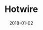 ---
layout: site
title: "Hotwire"
date: 2018-01-02
categories: [fortune-500]
version: 1.5.11
major: 1
minor: 5
patch: 11
slug: hotwire
link: https://www.hotwire.com/
submitter: lpolepeddi
permalink: /sites/:slug
---